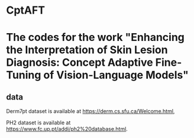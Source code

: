 # CptAFT

The codes for the work "Enhancing the Interpretation of Skin Lesion Diagnosis: Concept Adaptive Fine-Tuning of Vision-Language Models"
==
data
-
Derm7pt dataset is available at https://derm.cs.sfu.ca/Welcome.html,

PH2 dataset is available at https://www.fc.up.pt/addi/ph2%20database.html.
